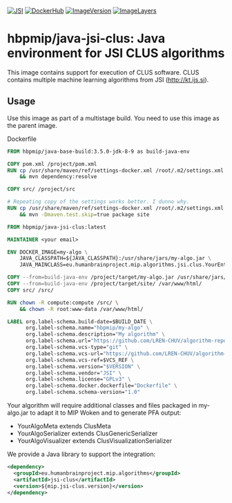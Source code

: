 [![JSI](https://img.shields.io/badge/JSI-KT-AF4C64.svg)](http://kt.ijs.si/)
[![DockerHub](https://img.shields.io/badge/docker-hbpmip%2Fjava--jsi--clus-008bb8.svg)](https://hub.docker.com/r/hbpmip/java-jsi-clus/)
[![ImageVersion](https://images.microbadger.com/badges/version/hbpmip/java-jsi-clus.svg)](https://hub.docker.com/r/hbpmip/java-jsi-clus/tags "hbpmip/java-jsi-clus image tags")
[![ImageLayers](https://images.microbadger.com/badges/image/hbpmip/java-jsi-clus.svg)](https://microbadger.com/#/images/hbpmip/java-jsi-clus "hbpmip/java-jsi-clus on microbadger")

# hbpmip/java-jsi-clus: Java environment for JSI CLUS algorithms

This image contains support for execution of CLUS software. CLUS contains multiple machine learning algorithms from JSI (http://kt.ijs.si).

## Usage

Use this image as part of a multistage build. You need to use this image as the parent image.

Dockerfile
```dockerfile
FROM hbpmip/java-base-build:3.5.0-jdk-8-9 as build-java-env

COPY pom.xml /project/pom.xml
RUN cp /usr/share/maven/ref/settings-docker.xml /root/.m2/settings.xml \
    && mvn dependency:resolve

COPY src/ /project/src

# Repeating copy of the settings works better. I dunno why.
RUN cp /usr/share/maven/ref/settings-docker.xml /root/.m2/settings.xml \
    && mvn -Dmaven.test.skip=true package site

FROM hbpmip/java-jsi-clus:latest

MAINTAINER <your email>

ENV DOCKER_IMAGE=my-algo \
    JAVA_CLASSPATH=${JAVA_CLASSPATH}:/usr/share/jars/my-algo.jar \
    JAVA_MAINCLASS=eu.humanbrainproject.mip.algorithms.jsi.clus.YourEntrypoint 

COPY --from=build-java-env /project/target/my-algo.jar /usr/share/jars/my-algo.jar
COPY --from=build-java-env /project/target/site/ /var/www/html/
COPY src/ /src/

RUN chown -R compute:compute /src/ \
    && chown -R root:www-data /var/www/html/

LABEL org.label-schema.build-date=$BUILD_DATE \
      org.label-schema.name="hbpmip/my-algo" \
      org.label-schema.description="My algorithm" \
      org.label-schema.url="https://github.com/LREN-CHUV/algorithm-repository" \
      org.label-schema.vcs-type="git" \
      org.label-schema.vcs-url="https://github.com/LREN-CHUV/algorithm-repository.git" \
      org.label-schema.vcs-ref=$VCS_REF \
      org.label-schema.version="$VERSION" \
      org.label-schema.vendor="JSI" \
      org.label-schema.license="GPLv3" \
      org.label-schema.docker.dockerfile="Dockerfile" \
      org.label-schema.schema-version="1.0"

```

Your algorithm will require additional classes and files packaged in my-algo.jar to adapt it to MIP Woken and to generate PFA output:

* YourAlgoMeta extends ClusMeta
* YourAlgoSerializer extends ClusGenericSerializer<ClusModel>
* YourAlgoVisualizer extends ClusVisualizationSerializer<ClusModel>


We provide a Java library to support the integration:

```xml
<dependency>
  <groupId>eu.humanbrainproject.mip.algorithms</groupId>
  <artifactId>jsi-clus</artifactId>
  <version>${mip.jsi-clus.version}</version>
</dependency>
```
